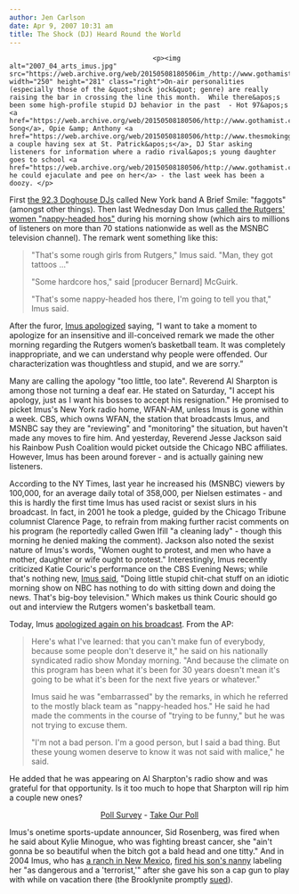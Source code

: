 ```yaml
---
author: Jen Carlson
date: Apr 9, 2007 10:31 am
title: The Shock (DJ) Heard Round the World
---
```


	
										<p><img alt="2007_04_arts_imus.jpg" src="https://web.archive.org/web/20150508180506im_/http://www.gothamist.com/attachments/arts_jen/2007_04_arts_imus.jpg" width="250" height="281" class="right">On-air personalities (especially those of the &quot;shock jock&quot; genre) are really raising the bar in crossing the line this month.  While there&apos;s been some high-profile stupid DJ behavior in the past  - Hot 97&apos;s <a href="https://web.archive.org/web/20150508180506/http://www.gothamist.com/2005/01/24/hot_97_in_hot_water.php">Tsunami Song</a>, Opie &amp; Anthony <a href="https://web.archive.org/web/20150508180506/http://www.thesmokinggun.com/archive/opieanthony1.html">broadcasting a couple having sex at St. Patrick&apos;s</a>, DJ Star asking listeners for information where a radio rival&apos;s young daughter goes to school <a href="https://web.archive.org/web/20150508180506/http://www.gothamist.com/2006/05/12/nypd_doesnt_lik.php">so he could ejaculate and pee on her</a> - the last week has been a doozy. </p>

<p>First <a href="https://web.archive.org/web/20150508180506/http://www.gothamist.com/2007/04/03/923.php">the 92.3 Doghouse DJs</a> called New York band A Brief Smile: &quot;faggots&quot; (amongst other things). Then last Wednesday Don Imus <a href="https://web.archive.org/web/20150508180506/http://www.nytimes.com/2007/04/07/arts/television/07imus.htm?_r=1&amp;oref=login">called the Rutgers&apos; women &quot;nappy-headed hos&quot;</a> during his morning show (which airs to millions of listeners on more than 70 stations nationwide as well as the MSNBC television channel). The remark went something like this: </p><blockquote>&quot;That&apos;s some rough girls from Rutgers,&quot; Imus said. &quot;Man, they got tattoos ...&quot;<p></p>

<p>&quot;Some hardcore hos,&quot; said [producer Bernard] McGuirk.</p>

<p>&quot;That&apos;s some nappy-headed hos there, I&apos;m going to tell you that,&quot; Imus said.</p></blockquote>After the furor, <a href="https://web.archive.org/web/20150508180506/http://www.msnbc.msn.com/id/3036713/">Imus apologized</a> saying, &#x201C;I want to take a moment to apologize for an insensitive and ill-conceived remark we made the other morning regarding the Rutgers women&#x2019;s basketball team. It was completely inappropriate, and we can understand why people were offended. Our characterization was thoughtless and stupid, and we are sorry.&#x201D;<p></p>

<p>Many are calling the apology &quot;too little, too late&quot;. Reverend Al Sharpton is among those not turning a deaf ear. He stated on Saturday, &quot;I accept his apology, just as I want his bosses to accept his resignation.&quot; He promised to picket Imus&apos;s New York radio home, WFAN-AM, unless Imus is gone within a week. CBS, which owns WFAN, the station that broadcasts Imus, and MSNBC say they are &quot;reviewing&quot; and &quot;monitoring&quot; the situation, but haven&apos;t made any moves to fire him.  And yesterday, Reverend Jesse Jackson said his Rainbow Push Coalition would picket outside the Chicago NBC affiliates.  However, Imus has been around forever - and is actually gaining new listeners.</p>

<p>According to the NY Times, last year he increased his (MSNBC) viewers by 100,000, for an average daily total of 358,000, per Nielsen estimates - and this is hardly the first time Imus has used racist or sexist slurs in his broadcast. In fact, in 2001 he took a pledge, guided by the Chicago Tribune columnist Clarence Page, to refrain from making further racist comments on his program (he reportedly called Gwen Ifill &quot;a cleaning lady&quot; - though this morning he denied making the comment). Jackson also noted the sexist nature of Imus&apos;s words, &quot;Women ought to protest, and men who have a mother, daughter or wife ought to protest.&quot;  Interestingly, Imus recently criticized Katie Couric&apos;s performance on the CBS Evening News; while that&apos;s nothing new, <a href="https://web.archive.org/web/20150508180506/http://newsbusters.org/node/11504">Imus said</a>, &quot;Doing little stupid chit-chat stuff on an idiotic morning show on NBC has nothing to do with sitting down and doing the news. That&apos;s big-boy television.&quot;  Which makes us think Couric should go out and interview the Rutgers women&apos;s basketball team.</p>

<p>Today, Imus <a href="https://web.archive.org/web/20150508180506/http://www.amny.com/news/local/am-imus0409,0,1430093.story?coll=am-topheadlines">apologized again on his broadcast</a>.  From the AP:</p><blockquote>Here&apos;s what I&apos;ve learned: that you can&apos;t make fun of everybody, because some people don&apos;t deserve it,&quot; he said on his nationally syndicated radio show Monday morning. &quot;And because the climate on this program has been what it&apos;s been for 30 years doesn&apos;t mean it&apos;s going to be what it&apos;s been for the next five years or whatever.&quot;<p></p>

<p>Imus said he was &quot;embarrassed&quot; by the remarks, in which he referred to the mostly black team as &quot;nappy-headed hos.&quot; He said he had made the comments in the course of &quot;trying to be funny,&quot; but he was not trying to excuse them.</p>

<p>&quot;I&apos;m not a bad person. I&apos;m a good person, but I said a bad thing. But these young women deserve to know it was not said with malice,&quot; he said.</p></blockquote>He added that he was appearing on Al Sharpton&apos;s radio show and was grateful for that opportunity.  Is it too much to hope that Sharpton will rip him a couple new ones?<p></p>

<center><script language="javascript" src="https://web.archive.org/web/20150508180506js_/http://www.polldaddy.com/p/27505.js"> </script> <noscript> <a href="https://web.archive.org/web/20150508180506/http://www.polldaddy.com/">Poll Survey</a> - <a href="https://web.archive.org/web/20150508180506/http://www.polldaddy.com/poll.asp?p=27505">Take Our Poll</a> </noscript></center>

<p>Imus&apos;s onetime sports-update announcer, Sid Rosenberg, was fired when he said about Kylie Minogue, who was fighting breast cancer, she &quot;ain&apos;t gonna be so beautiful when the bitch got a bald head and one titty.&quot;  And in 2004 Imus, who has <a href="https://web.archive.org/web/20150508180506/http://en.wikipedia.org/wiki/Imus_Ranch">a ranch in New Mexico</a>, <a href="https://web.archive.org/web/20150508180506/http://gawker.com/news/media/don-imus-sued-for-being-a-paranoid-jackass-26540.php?mail2=true">fired his son&apos;s nanny</a> labeling her &quot;as dangerous and a &apos;terrorist,&apos;&quot; after she gave his son a cap gun to play with while on vacation there (the Brooklynite promptly <a href="https://web.archive.org/web/20150508180506/http://www.thesmokinggun.com/archive/1130041imus1.html">sued</a>). </p>					
										
									
				